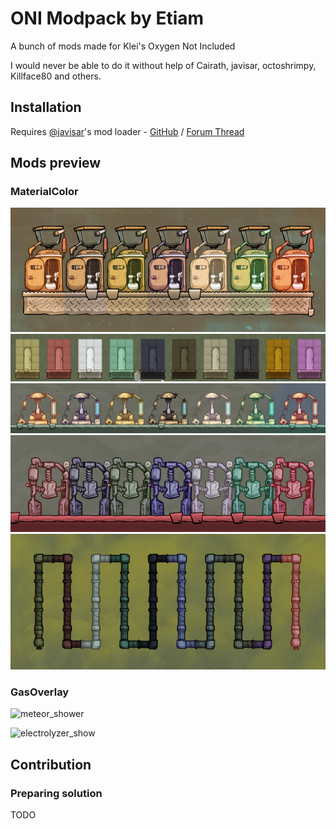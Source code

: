 # ONI Modpack by Etiam

A bunch of mods made for Klei's Oxygen Not Included

I would never be able to do it without help of Cairath, javisar, octoshrimpy, Killface80 and others.

## Installation

Requires [@javisar](https://github.com/javisar)'s mod loader - [GitHub](https://github.com/javisar/ONI-Modloader) / [Forum Thread](https://forums.kleientertainment.com/forums/topic/88186-mods05-oni-modloader/)

## Mods preview

### MaterialColor

![lavatories.png](Preview/Images/lavatories.png)
![blocks.png](Preview/Images/blocks.png)
![forges.png](Preview/Images/forges.png)
![mushers.png](Preview/Images/mushers.png)
![pipes.png](Preview/Images/pipes.png)

### GasOverlay

![meteor_shower](https://media.giphy.com/media/1wogZv7RfqvyGq0Mg3/giphy.gif)

![electrolyzer_show](https://media.giphy.com/media/5k3LGTDoJMu388aSDm/giphy.gif)

## Contribution

### Preparing solution

TODO
